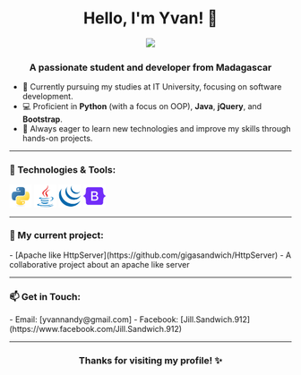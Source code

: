<h1 align="center">Hello, I'm Yvan! 👋</h1>
<div id="header" align="center">
  <img src="https://media.giphy.com/media/3o7aD2sa1g0g0g0g0g/giphy.gif" width="100"/>
</div>

<h3 align="center">A passionate student and developer from Madagascar</h3>

- 🌱 Currently pursuing my studies at IT University, focusing on software development.
- 💻 Proficient in **Python** (with a focus on OOP), **Java**, **jQuery**, and **Bootstrap**.
- 🚀 Always eager to learn new technologies and improve my skills through hands-on projects.

---

<h3 align="left">🔧 Technologies & Tools:</h3>
<p align="left">
  <img src="https://raw.githubusercontent.com/devicons/devicon/master/icons/python/python-original.svg" alt="python" width="40" height="40"/>
  <img src="https://raw.githubusercontent.com/devicons/devicon/master/icons/java/java-original.svg" alt="java" width="40" height="40"/>
  <img src="https://raw.githubusercontent.com/devicons/devicon/master/icons/jquery/jquery-original.svg" alt="jquery" width="40" height="40"/>
  <img src="https://raw.githubusercontent.com/devicons/devicon/master/icons/bootstrap/bootstrap-plain.svg" alt="bootstrap" width="40" height="40"/>
</p>

---

<h3 align="left">📂 My current project:</h3>
- [Apache like HttpServer](https://github.com/gigasandwich/HttpServer) - A collaborative project about an apache like server

---

<h3 align="left">📫 Get in Touch:</h3>
- Email: [yvannandy@gmail.com]
- Facebook: [Jill.Sandwich.912](https://www.facebook.com/Jill.Sandwich.912)

---

<h3 align="center">Thanks for visiting my profile! ✨</h3>
